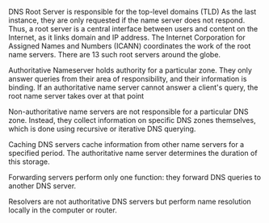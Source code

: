 DNS Root Server is responsible for the top-level domains (TLD) As the last instance, they are only requested if the name server does not respond. Thus, a root server is a central interface between users and content on the Internet, as it links domain and IP address. The Internet Corporation for Assigned Names and Numbers (ICANN) coordinates the work of the root name servers. There are 13 such root servers around the globe.

Authoritative Nameserver holds authority for a particular zone. They only answer queries from their area of responsibility, and their information is binding. If an authoritative name server cannot answer a client's query, the root name server takes over at that point

Non-authoritative name servers are not responsible for a particular DNS zone. Instead, they collect information on specific DNS zones themselves, which is done using recursive or iterative DNS querying.

Caching DNS servers cache information from other name servers for a specified period. The authoritative name server determines the duration of this storage.

Forwarding servers perform only one function: they forward DNS queries to another DNS server.

Resolvers are not authoritative DNS servers but perform name resolution locally in the computer or router.

